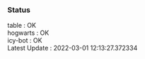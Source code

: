 ### Status


table : OK  
hogwarts : OK  
icy-bot : OK  
Latest Update : 2022-03-01 12:13:27.372334
